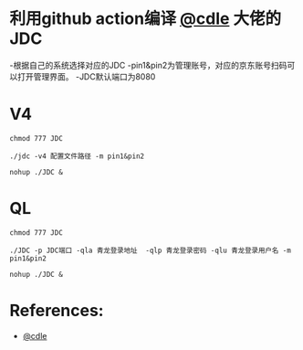 # 利用github action编译 [@cdle](https://github.com/cdle/jd_study.git) 大佬的JDC
-根据自己的系统选择对应的JDC
-pin1&pin2为管理账号，对应的京东账号扫码可以打开管理界面。
-JDC默认端口为8080
# V4
```text
chmod 777 JDC
```
```text
./jdc -v4 配置文件路径 -m pin1&pin2
```
```text
nohup ./JDC &
```
# QL
```text
chmod 777 JDC
```
```text
./JDC -p JDC端口 -qla 青龙登录地址  -qlp 青龙登录密码 -qlu 青龙登录用户名 -m pin1&pin2
```
```text
nohup ./JDC &
```
# References:
- [@cdle](https://github.com/cdle/jd_study.git)
